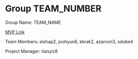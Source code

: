 # Group TEAM_NUMBER
Group Name: TEAM_NAME

[MVP Link](http://cs196.cs.illinois.edu)

Team Members: eishap2, joohyun6, kkrak2, azarcon3, sdube4

Project Manager: tianyiz8
